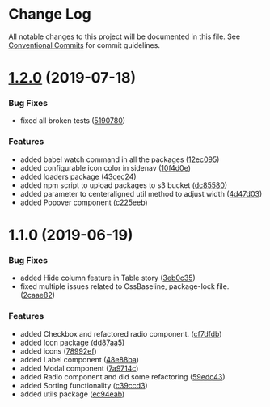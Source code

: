 # Change Log

All notable changes to this project will be documented in this file.
See [Conventional Commits](https://conventionalcommits.org) for commit guidelines.

# [1.2.0](https://github.com/medlypharmacy/medly-components/compare/@medly-components/utils@1.1.0...@medly-components/utils@1.2.0) (2019-07-18)


### Bug Fixes

* fixed all broken tests ([5190780](https://github.com/medlypharmacy/medly-components/commit/5190780))


### Features

* added babel watch command in all the packages ([12ec095](https://github.com/medlypharmacy/medly-components/commit/12ec095))
* added configurable icon color in sidenav ([10f4d0e](https://github.com/medlypharmacy/medly-components/commit/10f4d0e))
* added loaders package ([43cec24](https://github.com/medlypharmacy/medly-components/commit/43cec24))
* added npm script to upload packages to s3 bucket ([dc85580](https://github.com/medlypharmacy/medly-components/commit/dc85580))
* added parameter to centeraligned util method to adjust width ([4d47d03](https://github.com/medlypharmacy/medly-components/commit/4d47d03))
* added Popover component ([c225eeb](https://github.com/medlypharmacy/medly-components/commit/c225eeb))





# 1.1.0 (2019-06-19)


### Bug Fixes

* added Hide column feature in Table story ([3eb0c35](https://github.com/medlypharmacy/medly-components/commit/3eb0c35))
* fixed multiple issues related to CssBaseline, package-lock file. ([2caae82](https://github.com/medlypharmacy/medly-components/commit/2caae82))


### Features

* added Checkbox and refactored radio component. ([cf7dfdb](https://github.com/medlypharmacy/medly-components/commit/cf7dfdb))
* added Icon package ([dd87aa5](https://github.com/medlypharmacy/medly-components/commit/dd87aa5))
* added icons ([78992ef](https://github.com/medlypharmacy/medly-components/commit/78992ef))
* added Label component ([48e88ba](https://github.com/medlypharmacy/medly-components/commit/48e88ba))
* added Modal component ([7a9714c](https://github.com/medlypharmacy/medly-components/commit/7a9714c))
* added Radio component and did some refactoring ([59edc43](https://github.com/medlypharmacy/medly-components/commit/59edc43))
* added Sorting functionality ([c39ccd3](https://github.com/medlypharmacy/medly-components/commit/c39ccd3))
* added utils package ([ec94eab](https://github.com/medlypharmacy/medly-components/commit/ec94eab))
